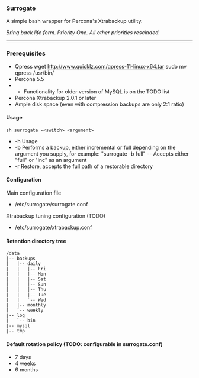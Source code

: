 ### Surrogate

A simple bash wrapper for Percona's Xtrabackup utility.

_Bring back life form. Priority One. All other priorities rescinded._

----

### Prerequisites

- Qpress 
    wget http://www.quicklz.com/qpress-11-linux-x64.tar 
    sudo mv qpress /usr/bin/
- Percona 5.5
- - Functionality for older version of MySQL is on the TODO list
- Percona Xtrabackup 2.0.1 or later
- Ample disk space (even with compression backups are only 2:1 ratio)

#### Usage

`sh surrogate -<switch> <argument>`

- -h	Usage
- -b	Performs a backup, either incremental or full depending on the argument you supply, for example: "surrogate -b full"
--	Accepts either "full" or "inc" as an argument
- -r 	Restore, accepts the full path of a restorable directory

#### Configuration

Main configuration file
- /etc/surrogate/surrogate.conf

Xtrabackup tuning configuration (TODO)
- /etc/surrogate/xtrabackup.conf

#### Retention directory tree 

    /data
    |-- backups
    |   |-- daily
    |   |   |-- Fri
    |   |   |-- Mon
    |   |   |-- Sat
    |   |   |-- Sun
    |   |   |-- Thu
    |   |   |-- Tue
    |   |   `-- Wed
    |   |-- monthly
    |   `-- weekly
    |-- log
    |   `-- bin
    |-- mysql
    |-- tmp

#### Default rotation policy (TODO: configurable in surrogate.conf)

- 7 days
- 4 weeks
- 6 months
